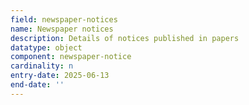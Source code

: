 ```yaml
---
field: newspaper-notices
name: Newspaper notices
description: Details of notices published in papers
datatype: object
component: newspaper-notice
cardinality: n
entry-date: 2025-06-13
end-date: ''
---
```

